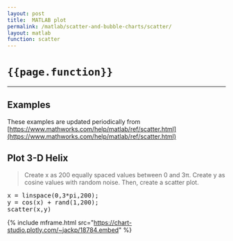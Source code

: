 ```yaml
---
layout: post
title:  MATLAB plot
permalink: /matlab/scatter-and-bubble-charts/scatter/
layout: matlab
function: scatter
---
```


# `{{page.function}}`

***

## Examples

These examples are updated periodically from [https://www.mathworks.com/help/matlab/ref/scatter.html](https://www.mathworks.com/help/matlab/ref/scatter.html)

<!--------------------- EXAMPLE BREAK ------------------------->
## Plot 3-D Helix

> Create x as 200 equally spaced values between 0 and 3π. Create y as cosine values with random noise. Then, create a scatter plot.

<pre class="mcode">
x = linspace(0,3*pi,200);
y = cos(x) + rand(1,200);  
scatter(x,y)
</pre>

{% include mframe.html src="https://chart-studio.plotly.com/~jackp/18784.embed" %}




